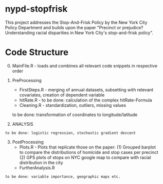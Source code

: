 # nypd-stopfrisk
This project addresses the Stop-And-Frisk Policy by the New York City Policy Department and builds upon the paper "Precinct or prejudice? Understanding racial disparities in New York City's stop-and-frisk policy".

# Code Structure
0) MainFile.R - loads and combines all relevant code snippets in respective order

  1) PreProcessing
      - FirstSteps.R - merging of annual datasets, subsetting with relevant covariates, creation of dependent variable
      - hitRate.R - to be done: calculation of the complex hitRate-Formula
      - Cleaning.R - standardization, outliers, missing values
      
      to be done: transformation of coordinates to longitude/latitude
      
  2) ANALYSIS
    
    to be done: logistic regression, stochastic gradient descent
    
    
  3) PostProcessing
      - Plots.R - Plots that replicate those on the paper: 
                (1) Grouped barplot to compare the distributions of homicide and stop cases per precinct
                (2) GPS plots of stops on NYC google map to compare with racial distribution in the city
      - FurtherAnalysis.R
      
    to be done: variable importance, geographic maps etc.
